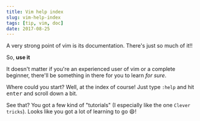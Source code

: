 ```yaml
---
title: Vim help index
slug: vim-help-index
tags: [tip, vim, doc]
date: 2017-08-25
---
```


A very strong point of vim is its documentation. There's just so much of it!!

So, **use it**

It doesn't matter if you're an experienced user of vim or a complete beginner,
there'll be something in there for you to learn *for sure*.

Where could you start? Well, at the index of course! Just type `:help` and hit
<kbd>enter</kbd> and scroll down a bit.

See that? You got a few kind of "tutorials" (I especially like the one `Clever
tricks`). Looks like you got a lot of learning to go :smile:!
